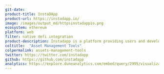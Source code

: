 ```yaml
---
git-date:
product-title: InstaDApp
product-url: https://instadapp.io/
image: /images/output_md/httpsinstadappio.png
ecosystem: ethereum
platform: web
filter: native defi integration
product-description: Instadapp is a platform providing users and developers with a single point of integration to access all the DeFi protocols
coltitle:  "Asset Management Tools"
colpermalink: assets-management-tools
twitter: https://twitter.com/instadapp
github: https://github.com/instadapp
analytics: https://explore.duneanalytics.com/embed/query/2995/visualization/5787?api_key=uNkIzkmG5epqbHsVygxccDhFc5UFmZVyZ4NWN3yv
---
```

